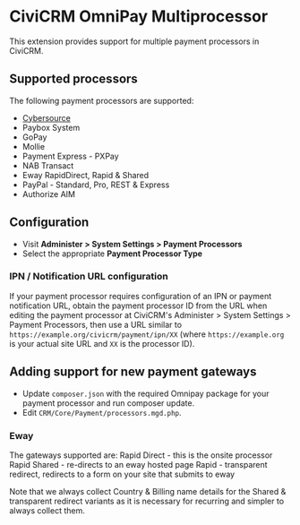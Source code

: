 # CiviCRM OmniPay Multiprocessor

This extension provides support for multiple payment processors in CiviCRM.

## Supported processors

The following payment processors are supported:

* [Cybersource](../docs/Cybersource.md)
* Paybox System
* GoPay
* Mollie
* Payment Express - PXPay
* NAB Transact
* Eway RapidDirect, Rapid & Shared
* PayPal - Standard, Pro, REST & Express
* Authorize AIM

## Configuration

* Visit **Administer > System Settings > Payment Processors**
* Select the appropriate **Payment Processor Type**


### IPN / Notification URL configuration

If your payment processor requires configuration of an IPN or payment notification URL,
obtain the payment processor ID from the URL when editing the payment processor at
CiviCRM's Administer > System Settings > Payment Processors, then use a URL similar to
`https://example.org/civicrm/payment/ipn/XX` (where `https://example.org` is your actual
site URL and `XX` is the processor ID).

## Adding support for new payment gateways

* Update `composer.json` with the required Omnipay package for your payment processor
  and run composer update.
* Edit `CRM/Core/Payment/processors.mgd.php`.

### Eway

The gateways supported are:
Rapid Direct - this is the onsite processor
Rapid Shared - re-directs to an eway hosted page
Rapid - transparent redirect, redirects to a form on your site that submits to eway

Note that we always collect Country & Billing name details for
the Shared & transparent redirect variants as it is necessary
for recurring and simpler to always collect them.
